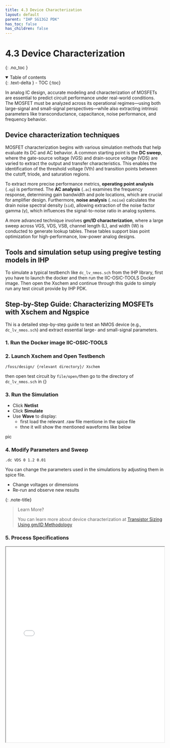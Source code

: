 ```yaml
---
title: 4.3 Device Characterization
layout: default
parent: "IHP SG13G2 PDK"
has_toc: false
has_children: false
---
```

# 4.3 Device Characterization
{: .no_toc }

<details open markdown="block">
  <summary>
    Table of contents
  </summary>
  {: .text-delta }
- TOC
{:toc}
</details>

In analog IC design, accurate modeling and characterization of MOSFETs are essential to predict circuit performance under real-world conditions. The MOSFET must be analyzed across its operational regimes—using both large-signal and small-signal perspectives—while also extracting intrinsic parameters like transconductance, capacitance, noise performance, and frequency behavior.

## Device characterization techniques

MOSFET characterization begins with various simulation methods that help evaluate its DC and AC behavior. A common starting point is the **DC sweep**, where the gate-source voltage (VGS) and drain-source voltage (VDS) are varied to extract the output and transfer characteristics. This enables the identification of the threshold voltage (Vth) and transition points between the cutoff, triode, and saturation regions.

To extract more precise performance metrics, **operating point analysis** (`.op`) is performed. The **AC analysis** (`.ac`) examines the frequency response, determining gain bandwidth and pole locations, which are crucial for amplifier design. Furthermore, **noise analysis** (`.noise`) calculates the drain noise spectral density (`sid`), allowing extraction of the noise factor gamma (γ), which influences the signal-to-noise ratio in analog systems.

A more advanced technique involves **gm/ID characterization**, where a large sweep across VGS, VDS, VSB, channel length (L), and width (W) is conducted to generate lookup tables. These tables support bias point optimization for high-performance, low-power analog designs.

## Tools and simulation setup using pregive testing models in IHP


To simulate a typical testbench like `dc_lv_nmos.sch` from the IHP library, first you have to launch the docker and then run the IIC-OSIC-TOOLS Docker image. Then open the Xschem and continue through this guide to simply run any test circuit provide by IHP PDK.

## Step-by-Step Guide: Characterizing MOSFETs with Xschem and Ngspice

Thi is a detailed step-by-step guide to test an NMOS device (e.g., `dc_lv_nmos.sch`) and extract essential large- and small-signal parameters.

### 1. Run the Docker image IIC-OSIC-TOOLS


### 2. Launch Xschem and Open Testbench 
```
/foss/design/ {relevant directory}/ Xschem
```
then open test circuit by ```file/open/```then go to the directory of ```dc_lv_nmos.sch```  in {}


### 3. Run the Simulation

- Click **Netlist**
- Click **Simulate**
- Use **Wave** to display:
  - first load the relevant .raw file mentione in the spice file
  - thne it will show the mentioned waveforms like below
 
pic

### 4. Modify Parameters and Sweep

```spice
.dc VDS 0 1.2 0.01
```
You can change the parameters used in the simulations by adjusting them in spice file.
- Change voltages or dimensions
- Re-run and observe new results

{: .note-title}
> Learn More?
>
> You can learn more about device characterization at [Transistor Sizing Using gm/ID Methodology](https://iic-jku.github.io/analog-circuit-design/analog_circuit_design.html#sec-gmid-method) 

### 5. Process Specifications

<iframe src="./slides/SG13G2_os_process_spec.pdf" width="100%" height="620px">
  This browser does not support PDFs. Please download the PDF to view it: <a href="./slides/SG13G2_os_process_spec.pdf">Download PDF</a>.
</iframe>
